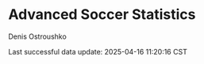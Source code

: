 # Advanced Soccer Statistics
Denis Ostroushko

<!-- gfm -->

Last successful data update: 2025-04-16 11:20:16 CST
